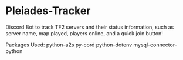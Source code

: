 # Pleiades-Tracker
Discord Bot to track TF2 servers and their status information, such as server name, map played, players online, and a quick join button!

Packages Used:
python-a2s
py-cord
python-dotenv
mysql-connector-python 